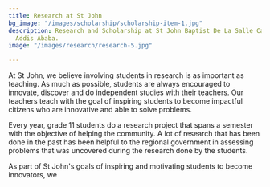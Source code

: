 ```yaml
---
title: Research at St John
bg_image: "/images/scholarship/scholarship-item-1.jpg"
description: Research and Scholarship at St John Baptist De La Salle Catholic School,
  Addis Ababa.
image: "/images/research/research-5.jpg"

---
```

At St John, we believe involving students in research is as important as teaching. As much as possible, students are always encouraged to innovate, discover and do independent studies with their teachers. Our teachers teach with the goal of inspiring students to become impactful citizens who are innovative and able to solve problems.

Every year, grade 11 students do a research project that spans a semester with the objective of helping the community. A lot of research that has been done in the past has been helpful to the regional government in assessing problems that was uncovered during the research done by the students.

As part of St John's goals of inspiring and motivating students to become innovators, we  